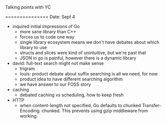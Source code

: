 Talking points with YC


===============
Date: Sept 4 

- inquired initial impressions of Go
  - more sane library than C++ 
  - forces us to code one way 
  - single library ecosystem means we don't have debates about which library to use 
  - structs and slices were kind of unintuitive, but we're past that 
  - JSON in go is painful, however there is a dynamic library 
- david: full-text search might not make sense
  - trigram 
  - louis: product debate about suffix searching is all we need, for now
  - product idea to have different searching algorithm
  - we have answer to our FOSS story 
- caching
  - debated caching vs scheduling, how to keep fresh
- HTTP
  - when content-length not specified, Go defaults to chunked 
    Transfer-Encoding: chunked. This prevents using gzip middleware from working.
